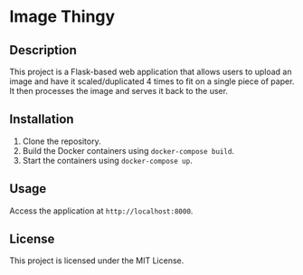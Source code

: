 
# Image Thingy

## Description
This project is a Flask-based web application that allows users to upload an image and have it scaled/duplicated 4 times to fit on a single piece of paper. It then processes the image and serves it back to the user.

## Installation
1. Clone the repository.
2. Build the Docker containers using `docker-compose build`.
3. Start the containers using `docker-compose up`.

## Usage
Access the application at `http://localhost:8000`.

## License
This project is licensed under the MIT License.
